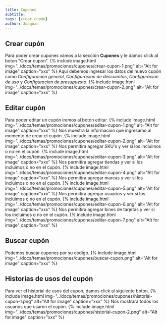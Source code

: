 ```yaml
---
title: Cupones
subtitle: 
tags: [crear_cupón]
author: Joaquin
---
```


## Crear cupón 
Para poder crear cupones vamos a la sección **Cupones** y le damos click al boton "Crear cupón".
{% include image.html img="../docs/temas/promociones/cupones/crear-cupon-1.png" alt="Alt for image" caption="xxx" %}
Aqui debemos ingresar los datos del nuevo cupón como *Configuracion general*, *Configuracion de descuentos*, *Configuracion de uso* y *Configuracion de presupuesto*.
{% include image.html img="../docs/temas/promociones/cupones/crear-cupon-2.png" alt="Alt for image" caption="xxx" %}

## Editar cupón
Para poder editar un cupón iremos al boton editar.
{% include image.html img="../docs/temas/promociones/cupones/editar-cupon-1.png" alt="Alt for image" caption="xxx" %}
Nos muestra la informacion que ingresamo al momento de crear el cupón.
{% include image.html img="../docs/temas/promociones/cupones/editar-cupon-2.png" alt="Alt for image" caption="xxx" %}
Nos permitira agregar SKU's y ver si los incluimos o no en el cupón.
{% include image.html img="../docs/temas/promociones/cupones/editar-cupon-3.png" alt="Alt for image" caption="xxx" %}
Nos permitira agregar tiendas y ver si los incluimos o no en el cupón.
{% include image.html img="../docs/temas/promociones/cupones/editar-cupon-4.png" alt="Alt for image" caption="xxx" %}
Nos permitira agregar marcas y ver si los incluimos o no en el cupón.
{% include image.html img="../docs/temas/promociones/cupones/editar-cupon-5.png" alt="Alt for image" caption="xxx" %}
Nos permitira agregar usuarios y ver si los incluimos o no en el cupón.
{% include image.html img="../docs/temas/promociones/cupones/editar-cupon-6.png" alt="Alt for image" caption="xxx" %}
Nos permitira agregar bines de tarjetas y ver si los incluimos o no en el cupón.
{% include image.html img="../docs/temas/promociones/cupones/editar-cupon-7.png" alt="Alt for image" caption="xxx" %}

## Buscar cupón
Podemos buscar cupones por su codigo.
{% include image.html img="../docs/temas/promociones/cupones/buscar-cupon.png" alt="Alt for image" caption="xxx" %}

## Historias de usos del cupón
Para ver el historial de usos del cupon, damos click al siguiente boton.
{% include image.html img="../docs/temas/promociones/cupones/historial-cupon-1.png" alt="Alt for image" caption="xxx" %}
Nos mostrara todos los usuarios que usaron el cupón.
{% include image.html img="../docs/temas/promociones/cupones/historial-cupon-2.png" alt="Alt for image" caption="xxx" %}

